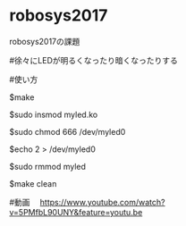 # robosys2017

robosys2017の課題

#徐々にLEDが明るくなったり暗くなったりする

#使い方

  $make
  
  $sudo insmod myled.ko
  
  $sudo chmod 666 /dev/myled0
  
  $echo 2 > /dev/myled0 
  
  $sudo rmmod myled
  
  $make clean
  
#動画
　https://www.youtube.com/watch?v=5PMfbL90UNY&feature=youtu.be

